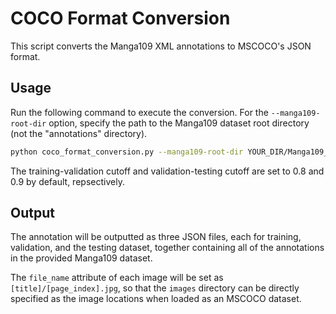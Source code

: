 # COCO Format Conversion

This script converts the Manga109 XML annotations to MSCOCO's JSON format.

## Usage
Run the following command to execute the conversion. For the `--manga109-root-dir` option, specify the path to the Manga109 dataset root directory (not the "annotations" directory).

```bash
python coco_format_conversion.py --manga109-root-dir YOUR_DIR/Manga109_2017_09_28 --output-dir [out-dir] --train-val-cutoff [cutoff_ratio] --val-test-cutoff [cutoff_ratio]
```

The training-validation cutoff and validation-testing cutoff are set to 0.8 and 0.9 by default, repsectively.

## Output
The annotation will be outputted as three JSON files, each for training, validation, and the testing dataset, together containing all of the annotations in the provided Manga109 dataset.

The `file_name` attribute of each image will be set as `[title]/[page_index].jpg`, so that the `images` directory can be directly specified as the image locations when loaded as an MSCOCO dataset.
